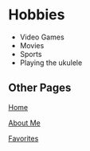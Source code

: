 # Hobbies
- Video Games
- Movies
- Sports
- Playing the ukulele

## Other Pages
[Home](Home.md)

[About Me](AboutMe.md)

[Favorites](Favorite.md)
